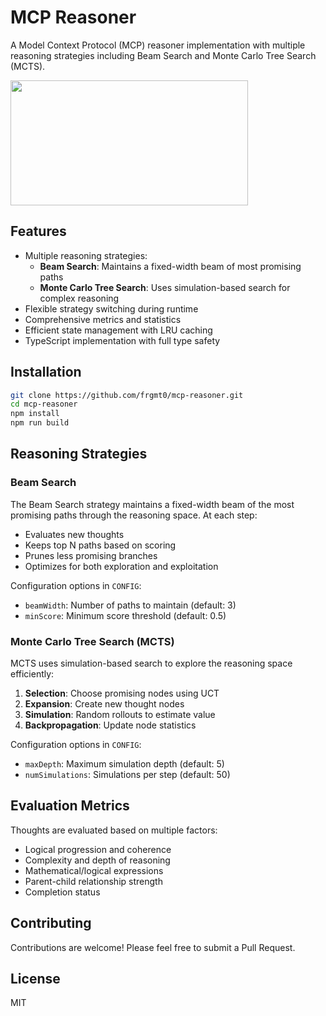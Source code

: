 # MCP Reasoner

A Model Context Protocol (MCP) reasoner implementation with multiple reasoning strategies including Beam Search and Monte Carlo Tree Search (MCTS).

<a href="https://glama.ai/mcp/servers/7o94y2zl9v">
  <img width="380" height="200" src="https://glama.ai/mcp/servers/7o94y2zl9v/badge" />
</a>

## Features

- Multiple reasoning strategies:
  - **Beam Search**: Maintains a fixed-width beam of most promising paths
  - **Monte Carlo Tree Search**: Uses simulation-based search for complex reasoning
- Flexible strategy switching during runtime
- Comprehensive metrics and statistics
- Efficient state management with LRU caching
- TypeScript implementation with full type safety

## Installation

```bash
git clone https://github.com/frgmt0/mcp-reasoner.git
cd mcp-reasoner
npm install
npm run build

```

## Reasoning Strategies

### Beam Search

The Beam Search strategy maintains a fixed-width beam of the most promising paths through the reasoning space. At each step:

- Evaluates new thoughts
- Keeps top N paths based on scoring
- Prunes less promising branches
- Optimizes for both exploration and exploitation

Configuration options in `CONFIG`:
- `beamWidth`: Number of paths to maintain (default: 3)
- `minScore`: Minimum score threshold (default: 0.5)

### Monte Carlo Tree Search (MCTS)

MCTS uses simulation-based search to explore the reasoning space efficiently:

1. **Selection**: Choose promising nodes using UCT
2. **Expansion**: Create new thought nodes
3. **Simulation**: Random rollouts to estimate value
4. **Backpropagation**: Update node statistics

Configuration options in `CONFIG`:
- `maxDepth`: Maximum simulation depth (default: 5)
- `numSimulations`: Simulations per step (default: 50)

## Evaluation Metrics

Thoughts are evaluated based on multiple factors:

- Logical progression and coherence
- Complexity and depth of reasoning
- Mathematical/logical expressions
- Parent-child relationship strength
- Completion status

## Contributing

Contributions are welcome! Please feel free to submit a Pull Request.

## License

MIT
